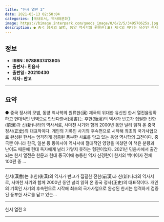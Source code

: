 ```yaml
---
title: "한서 열전 3"
date: 2021-05-13 02:50:04
categories: [국내도서, 역사와문화]
image: https://bimage.interpark.com/goods_image/0/6/2/5/349570625s.jpg
description: ● 중국 정사의 모범, 동양 역사학의 원류한(漢) 제국의 위대한 유산인 한서 열전을정확하고 현대적인 번역으로 만난다한서(漢書)는 후한(後漢)의 역사가 반고가 집필한 전한(前漢)과 신(新)나라의 역사서로, 사마천 사기와 함께 2000년 동안 널리 읽혀 온 중국 정사(正史)의 대표작이다.
---
```


## **정보**

- **ISBN : 9788937413605**
- **출판사 : 민음사**
- **출판일 : 20210430**
- **저자 : 반고**

------



## **요약**

●  중국 정사의 모범, 동양 역사학의 원류한(漢) 제국의 위대한 유산인 한서 열전을정확하고 현대적인 번역으로 만난다한서(漢書)는 후한(後漢)의 역사가 반고가 집필한 전한(前漢)과 신(新)나라의 역사서로, 사마천 사기와 함께 2000년 동안 널리 읽혀 온 중국 정사(正史)의 대표작이다. 개인의 기록인 사기의 후속편으로 시작해 최초의 국가사업으로 완성된 한서는 엄격하게 검증된 풍부한 사료를 담고 있는 동양 역사학의 고전이다. 중국뿐 아니라 한국, 일본 등 동아시아 역사서에 절대적인 영향을 미쳤던 이 책은 분량과 난이도 때문에 현대 독자에게 널리 가닿지 못하는 형편이었다. 2021년 민음사에서 출간되는 한서 열전은 한문과 현대 중국어에 능통한 역자 신경란이 한서의 백미이자 전체 100편 중 ...

------

한서(漢書)는 후한(後漢)의 역사가 반고가 집필한 전한(前漢)과 신(新)나라의 역사서로, 사마천 사기와 함께 2000년 동안 널리 읽혀 온 중국 정사(正史)의 대표작이다. 개인의 기록인 사기의 후속편으로 시작해 최초의 국가사업으로 완성된 한서는 엄격하게 검증된 풍부한 사료를 담고 있는... 

------


한서 열전 3 

------


